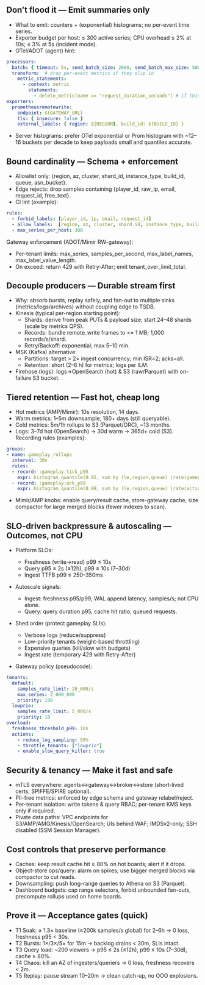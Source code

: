 ## Don’t flood it — Emit summaries only
-  What to emit: counters + (exponential) histograms; no per-event time series.
-  Exporter budget per host: ≤ 300 active series; CPU overhead ≤ 2% at 10s; ≤ 3% at 5s (incident mode).
-  OTel/ADOT (agent) hint:
```yaml
processors:
  batch: { timeout: 5s, send_batch_size: 2000, send_batch_max_size: 5000 }
  transform:  # drop per-event metrics if they slip in
    metric_statements:
      - context: metric
        statements:
          - delete_metric(name == "request_duration_seconds") # if this is a summary
exporters:
  prometheusremotewrite:
    endpoint: ${GATEWAY_URL}
    tls: { insecure: false }
    external_labels: { region: ${REGION}, build_id: ${BUILD_ID} }
```
- Server histograms: prefer OTel exponential or Prom histogram with ~12–16 buckets per decade to keep payloads small and quantiles accurate.

##  Bound cardinality — Schema + enforcement
-  Allowlist only: {region, az, cluster, shard_id, instance_type, build_id, queue, asn_bucket}.
-  Edge rejects: drop samples containing {player_id, raw_ip, email, request_id, free_text}.
-  CI lint (example):
```yaml
rules:
  - forbid_labels: [player_id, ip, email, request_id]
  - allow_labels:  [region, az, cluster, shard_id, instance_type, build_id, queue, asn_bucket]
  - max_series_per_host: 300
```
Gateway enforcement (ADOT/Mimir RW-gateway):
-  Per-tenant limits: max_series, samples_per_second, max_label_names, max_label_value_length.
-  On exceed: return 429 with Retry-After; emit tenant_over_limit_total.

## Decouple producers — Durable stream first
- Why: absorb bursts, replay safely, and fan-out to multiple sinks (metrics/logs/archives) without coupling edge to TSDB.
- Kinesis (typical per-region starting point):
  -  Shards: derive from peak PUTs & payload size; start 24–48 shards (scale by metrics QPS).
  -  Records: bundle remote_write frames to <= 1 MB; 1,000 records/s/shard.
  -  Retry/Backoff: exponential; max 5–10 min.
- MSK (Kafka) alternative:
  - Partitions: target > 2× ingest concurrency; min ISR=2; acks=all.
  - Retention: short (2–6 h) for metrics; logs per ILM.
- Firehose (logs): logs→OpenSearch (hot) & S3 (raw/Parquet) with on-failure S3 bucket.

## Tiered retention — Fast hot, cheap long
- Hot metrics (AMP/Mimir): 10s resolution, 14 days.
- Warm metrics: 1–5m downsample, 180+ days (still queryable).
- Cold metrics: 5m/1h rollups to S3 (Parquet/ORC), ~13 months.
- Logs: 3–7d hot (OpenSearch) → 30d warm → 365d+ cold (S3).
Recording rules (examples):
```yaml
groups:
- name: gameplay_rollups
  interval: 30s
  rules:
  - record: :gameplay:tick_p95
    expr: histogram_quantile(0.95, sum by (le,region,queue) (rate(gameplay_tick_time_seconds_bucket[5m])))
  - record: :gameplay:ack_p99
    expr: histogram_quantile(0.99, sum by (le,region,queue) (rate(action_ack_latency_seconds_bucket[5m])))
```
- Mimir/AMP knobs: enable query/result cache, store-gateway cache, size compactor for large merged blocks (fewer indexes to scan).

## SLO-driven backpressure & autoscaling — Outcomes, not CPU
- Platform SLOs:
   - Freshness (write→read) p99 ≤ 10s
   - Query p95 ≤ 2s (≤12h), p99 ≤ 10s (7–30d)
   -  Ingest TTFB p99 ≤ 250–350ms

- Autoscale signals:
   - Ingest: freshness p95/p99, WAL append latency, samples/s; not CPU alone.
   - Query: query duration p95, cache hit ratio, queued requests.

- Shed order (protect gameplay SLIs):
    - Verbose logs (reduce/suppress)
    - Low-priority tenants (weight-based throttling)
    - Expensive queries (kill/slow with budgets)
    - Ingest rate (temporary 429 with Retry-After)
- Gateway policy (pseudocode):
```yaml
tenants:
  default:
    samples_rate_limit: 20_000/s
    max_series: 2_000_000
    priority: 100
  lowprio:
    samples_rate_limit: 5_000/s
    priority: 10
overload:
  freshness_threshold_p99: 10s
  actions:
    - reduce_log_sampling: 50%
    - throttle_tenants: ["lowprio"]
    - enable_slow_query_killer: true
```

## Security & tenancy — Make it fast and safe
-  mTLS everywhere: agents↔gateway↔broker↔store (short-lived certs; SPIFFE/SPIRE optional).
-  PII-free metrics: enforced by edge schema and gateway relabel/reject.
-  Per-tenant isolation: write tokens & query RBAC; per-tenant KMS keys only if required.
-  Pivate data paths: VPC endpoints for S3/AMP/AMG/Kinesis/OpenSearch; UIs behind WAF; IMDSv2-only; SSH disabled (SSM Session Manager).

## Cost controls that preserve performance
-  Caches: keep result cache hit ≥ 80% on hot boards; alert if it drops.
-  Object-store ops/query: alarm on spikes; use bigger merged blocks via compactor to cut reads.
-  Downsampling: push long-range queries to Athena on S3 (Parquet).
-  Dashboard budgets: cap range selectors, forbid unbounded fan-outs, precompute rollups used on home boards.

## Prove it — Acceptance gates (quick)
-  T1 Soak: ≥ 1.3× baseline (≥200k samples/s global) for 2–6h → 0 loss, freshness p95 < 30s.
-  T2 Bursts: 1×/3×/5× for 15m → backlog drains < 30m, SLIs intact.
-  T3 Query load: ~200 viewers → p95 ≤ 2s (≤12h), p99 ≤ 10s (7–30d), cache ≥ 80%.
-  T4 Chaos: kill an AZ of ingesters/queriers → 0 loss, freshness recovers < 2m.
-  T5 Replay: pause stream 10–20m → clean catch-up, no OOO explosions.
